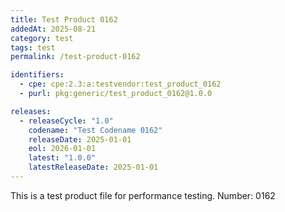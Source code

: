 ```yaml
---
title: Test Product 0162
addedAt: 2025-08-21
category: test
tags: test
permalink: /test-product-0162

identifiers:
  - cpe: cpe:2.3:a:testvendor:test_product_0162
  - purl: pkg:generic/test_product_0162@1.0.0

releases:
  - releaseCycle: "1.0"
    codename: "Test Codename 0162"
    releaseDate: 2025-01-01
    eol: 2026-01-01
    latest: "1.0.0"
    latestReleaseDate: 2025-01-01
---
```


This is a test product file for performance testing. Number: 0162
